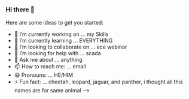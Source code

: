 ### Hi there 👋


Here are some ideas to get you started:

- 🔭 I’m currently working on ... my Skills
- 🌱 I’m currently learning ... EVERYTHING
- 👯 I’m looking to collaborate on ... ece webinar
- 🤔 I’m looking for help with ... scada
- 💬 Ask me about ... anything
- 📫 How to reach me: ... email
- 😄 Pronouns: ... HE/HIM 
- ⚡ Fun fact: ... cheetah, leopard, jaguar, and panther, i thought all this names are for same animal
-->
